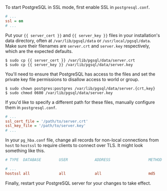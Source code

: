 To start PostgreSQL in SSL mode, first enable SSL in `postgresql.conf`.

```ini
# ...
ssl = on
# ...
```

Put your `{{ server_cert }}` and `{{ server_key }}` files in your installation's data directory, often at `/var/lib/pgsql/data` or `/usr/local/pgsql/data`. Make sure their filenames are `server.crt` and `server.key` respectively, which are the expected defaults.

```shell-session
$ sudo cp {{ server_cert }} /var/lib/pgsql/data/server.crt
$ sudo cp {{ server_key }} /var/lib/pgsql/data/server.key
```

You'll need to ensure that PostgreSQL has access to the files and set the private key file permissions to disallow access to world or group.

```shell-session
$ sudo chown postgres:postgres /var/lib/pgsql/data/server.{crt,key}
$ sudo chmod 0600 /var/lib/pgsql/data/server.key
```

If you'd like to specify a different path for these files, manually configure them in `postgresql.conf`.

```ini
# ...
ssl_cert_file = '/path/to/server.crt'
ssl_key_file = '/path/to/server.key'
# ...
```

In your `pg_hba.conf` file, change all records for non-local connections from `host` to `hostssl` to require clients to connect over TLS. It might look something like this.

``` ini
# TYPE  DATABASE        USER            ADDRESS                 METHOD

# ...
hostssl all             all             all                     md5
```

Finally, restart your PostgreSQL server for your changes to take effect.
